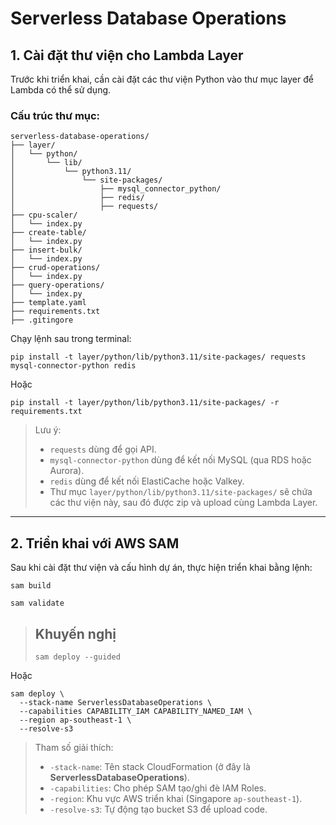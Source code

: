 # Serverless Database Operations

## 1. Cài đặt thư viện cho Lambda Layer

Trước khi triển khai, cần cài đặt các thư viện Python vào thư mục layer để Lambda có thể sử dụng.
### Cấu trúc thư mục:
```
serverless-database-operations/
├── layer/
│   └── python/
│       └── lib/
│           └── python3.11/
│               └── site-packages/
│                   ├── mysql_connector_python/
│                   ├── redis/
│                   ├── requests/
├── cpu-scaler/
│   └── index.py
├── create-table/
│   └── index.py
├── insert-bulk/
│   └── index.py
├── crud-operations/
│   └── index.py
├── query-operations/
│   └── index.py
├── template.yaml
├── requirements.txt
├── .gitingore

```
Chạy lệnh sau trong terminal:

```
pip install -t layer/python/lib/python3.11/site-packages/ requests mysql-connector-python redis
```
Hoặc
```
pip install -t layer/python/lib/python3.11/site-packages/ -r requirements.txt
```
> Lưu ý:
> 
> - `requests` dùng để gọi API.
> - `mysql-connector-python` dùng để kết nối MySQL (qua RDS hoặc Aurora).
> - `redis` dùng để kết nối ElastiCache hoặc Valkey.
> - Thư mục `layer/python/lib/python3.11/site-packages/` sẽ chứa các thư viện này, sau đó được zip và upload cùng Lambda Layer.

---

## 2. Triển khai với AWS SAM

Sau khi cài đặt thư viện và cấu hình dự án, thực hiện triển khai bằng lệnh:
```
sam build
```
```
sam validate
```
> ## Khuyến nghị
>```
>sam deploy --guided 
>```
Hoặc 
```
sam deploy \
  --stack-name ServerlessDatabaseOperations \
  --capabilities CAPABILITY_IAM CAPABILITY_NAMED_IAM \
  --region ap-southeast-1 \
  --resolve-s3

```

> Tham số giải thích:
> 
> - `-stack-name`: Tên stack CloudFormation (ở đây là **ServerlessDatabaseOperations**).
> - `-capabilities`: Cho phép SAM tạo/ghi đè IAM Roles.
> - `-region`: Khu vực AWS triển khai (Singapore `ap-southeast-1`).
> - `-resolve-s3`: Tự động tạo bucket S3 để upload code.